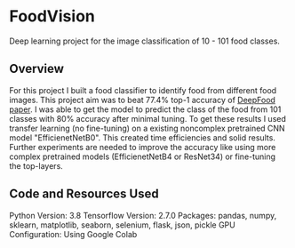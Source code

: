 # FoodVision
Deep learning project for the image classification of 10 - 101 food classes.

## Overview
For this project I built a food classifier to identify food from different food images. This project aim was to beat 77.4% top-1 accuracy of [DeepFood paper](https://arxiv.org/abs/1606.05675).
I was able to get the model to predict the class of the food from 101 classes with 80% accuracy after minimal tuning. To get these results I used transfer learning (no fine-tuning) on a existing noncomplex pretrained CNN model "EfficienetNetB0". This created time efficiencies and solid results. Further experiments are needed to improve the accuracy like using more complex pretrained models (EfficienetNetB4 or ResNet34) or fine-tuning the top-layers.

## Code and Resources Used
Python Version: 3.8
Tensorflow Version: 2.7.0
Packages: pandas, numpy, sklearn, matplotlib, seaborn, selenium, flask, json, pickle
GPU Configuration: Using Google Colab
